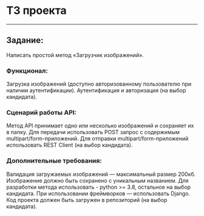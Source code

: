 # ТЗ проекта
___
## Задание:

Написать простой метод «Загрузчик изображений».

### Функционал:

Загрузка изображений (доступно авторизованному пользователю при наличии
аутентификации). Аутентификация и авторизация (на выбор кандидата).

### Сценарий работы API:

Метод API принимает одно или несколько изображений и сохраняет их в папку. 
Для передачи использовать POST запрос с содержимым multipart/form-приложений.
Для отправки multipart/form-приложений использовать REST Client (на выбор
кандидата).

### Дополнительные требования:

Валидация загружаемых изображений — максимальный размер 200кб. Изображение
должно быть сохранено с уникальным названием. Для разработки метода
использовать - python >= 3.8, остальное на выбор кандидата. При использовании
фреймворков — использовать Django. Код проекта должен быть загружен в
репозиторий (на выбор кандидата).

